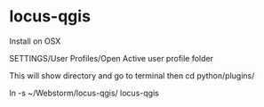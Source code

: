# locus-qgis

Install on OSX

SETTINGS/User Profiles/Open Active user profile folder

This will show directory and go to terminal then cd python/plugins/


ln -s ~/Webstorm/locus-qgis/ locus-qgis


